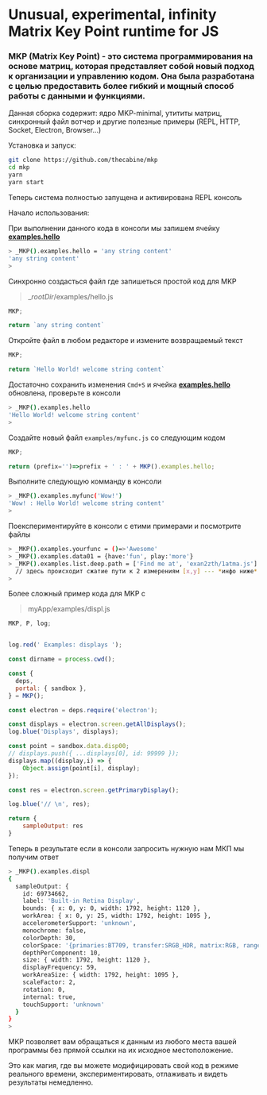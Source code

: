 # Unusual, experimental, infinity Matrix Key Point runtime for JS



### MKP (Matrix Key Point) - это система программирования на основе матриц, которая представляет собой новый подход к организации и управлению кодом. Она была разработана с целью предоставить более гибкий и мощный способ работы с данными и функциями.

 

Данная сборка содержит: ядро MKP-minimal, утититы матриц, синхронный файл вотчер и другие полезные примеры (REPL, HTTP, Socket, Electron, Browser...)



Установка и запуск:

```bash
git clone https://github.com/thecabine/mkp
cd mkp
yarn
yarn start
```

Теперь система полностью запущена и активирована REPL консоль



Начало использования:

При выполнении данного кода в консоли мы запишем ячейку <u>**examples.hello**</u>

```bash
> _MKP().examples.hello = 'any string content'
'any string content'
>
```

Синхронно создасться файл где запишеться простой код для MKP

> __rootDir_/examples/hello.js

```js
MKP;

return `any string content`
```

Откройте файл в любом редакторе и измените возвращаемый текст

```js
MKP;

return `Hello World! welcome string content`
```

Достаточно сохранить изменения `Cmd+S` и ячейка <u><strong>examples.hello</strong></u> обновлена, проверьте в консоли

```bash
> _MKP().examples.hello
'Hello World! welcome string content'
>
```



Создайте новый файл `examples/myfunc.js` со следующим кодом

```js
MKP;

return (prefix='')=>prefix + ' : ' + MKP().examples.hello;
```

Выполните следующую комманду в консоли

```bash
> _MKP().examples.myfunc('Wow!')
'Wow! : Hello World! welcome string content'
>
```

Поекспериментируйте в консоли с етими примерами и посмотрите файлы

```bash
> _MKP().examples.yourfunc = ()=>'Awesome'
> _MKP().examples.data01 = {have:'fun', play:'more'}
> _MKP().examples.list.deep.path = ['Find me at', 'exan2zth/1atma.js']
  // здесь происходит сжатие пути к 2 измерениям [x,y] --- *инфо ниже*
>
```


Более сложный пример кода для MKP с 

> myApp/examples/displ.js

```js
MKP, P, log;


log.red(' Examples: displays ');

const dirname = process.cwd();

const {
  deps,
  portal: { sandbox },
} = MKP();

const electron = deps.require('electron');

const displays = electron.screen.getAllDisplays();
log.blue('Displays', displays);

const point = sandbox.data.disp00;
// displays.push({ ...displays[0], id: 99999 });
displays.map((display,i) => {
    Object.assign(point[i], display);
});

const res = electron.screen.getPrimaryDisplay();

log.blue('// \n', res);

return {
    sampleOutput: res
}
```

Теперь в результате если в консоли запросить нужную нам МКП мы получим ответ

```bash
> _MKP().examples.displ
{
  sampleOutput: {
    id: 69734662,
    label: 'Built-in Retina Display',
    bounds: { x: 0, y: 0, width: 1792, height: 1120 },
    workArea: { x: 0, y: 25, width: 1792, height: 1095 },
    accelerometerSupport: 'unknown',
    monochrome: false,
    colorDepth: 30,
    colorSpace: '{primaries:BT709, transfer:SRGB_HDR, matrix:RGB, range:FULL}',
    depthPerComponent: 10,
    size: { width: 1792, height: 1120 },
    displayFrequency: 59,
    workAreaSize: { width: 1792, height: 1095 },
    scaleFactor: 2,
    rotation: 0,
    internal: true,
    touchSupport: 'unknown'
  }
}
>
```

MKP позволяет вам обращаться к данным из любого места вашей программы без прямой ссылки на их исходное местоположение.

Это как магия, где вы можете модифицировать свой код в режиме реального времени, экспериментировать, отлаживать и видеть результаты немедленно. 

